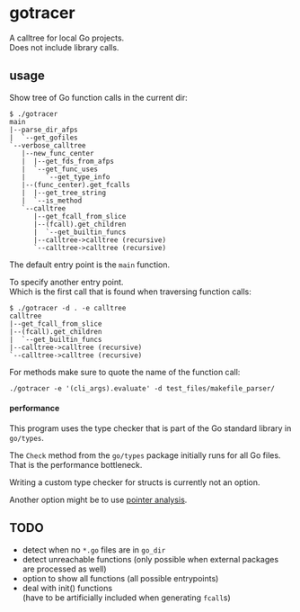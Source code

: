 # gotracer

A calltree for local Go projects.\
Does not include library calls.

## usage

Show tree of Go function calls in the current dir:
```
$ ./gotracer
main
|--parse_dir_afps
|  `--get_gofiles
`--verbose_calltree
   |--new_func_center
   |  |--get_fds_from_afps
   |  `--get_func_uses
   |     `--get_type_info
   |--(func_center).get_fcalls
   |  |--get_tree_string
   |  `--is_method
   `--calltree
      |--get_fcall_from_slice
      |--(fcall).get_children
      |  `--get_builtin_funcs
      |--calltree->calltree (recursive)
      `--calltree->calltree (recursive)
```

The default entry point is the `main` function.

To specify another entry point.\
Which is the first call that is found when traversing function calls:
```
$ ./gotracer -d . -e calltree
calltree
|--get_fcall_from_slice
|--(fcall).get_children
|  `--get_builtin_funcs
|--calltree->calltree (recursive)
`--calltree->calltree (recursive)
```

For methods make sure to quote the name of the function call:
```
./gotracer -e '(cli_args).evaluate' -d test_files/makefile_parser/
```

#### performance

This program uses the type checker that is part of the Go standard library in `go/types`.

The `Check` method from the `go/types` package initially runs for all Go files.\
That is the performance bottleneck.

Writing a custom type checker for structs is currently not an option.

Another option might be to use [pointer analysis](https://en.wikipedia.org/wiki/Pointer_analysis).

## TODO

- detect when no `*.go` files are in `go_dir`
- detect unreachable functions (only possible when external packages are processed as well)
- option to show all functions (all possible entrypoints)
- deal with init() functions \
(have to be artificially included when generating `fcall`s)
